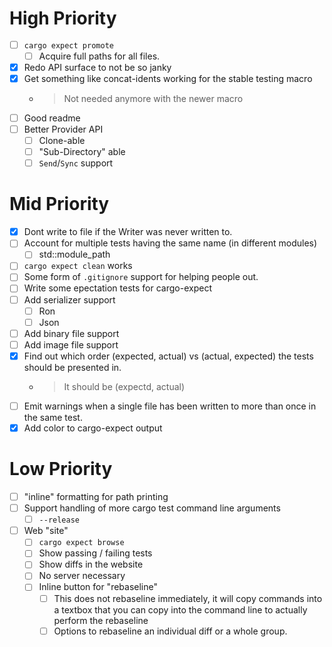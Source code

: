 
# High Priority
- [ ] `cargo expect promote` 
  - [ ] Acquire full paths for all files.
- [x] Redo API surface to not be so janky
- [x] Get something like concat-idents working for the stable testing macro
  - > Not needed anymore with the newer macro
- [ ] Good readme
- [ ] Better Provider API
  - [ ] Clone-able
  - [ ] "Sub-Directory" able
  - [ ] `Send`/`Sync` support

# Mid Priority
- [x] Dont write to file if the Writer was never written to.
- [ ] Account for multiple tests having the same name (in different modules)
  - [ ] std::module_path
- [ ] `cargo expect clean` works
- [ ] Some form of `.gitignore` support for helping people out.
- [ ] Write some epectation tests for cargo-expect
- [ ] Add serializer support
  - [ ] Ron
  - [ ] Json
- [ ] Add binary file support
- [ ] Add image file support
- [x] Find out which order (expected, actual) vs (actual, expected) the tests should be presented in.
  - > It should be (expectd, actual)
- [ ] Emit warnings when a single file has been written to more than once in the same test.
- [x] Add color to cargo-expect output

# Low Priority
- [ ] "inline" formatting for path printing
- [ ] Support handling of more cargo test command line arguments
  - [ ] `--release`
- [ ] Web "site"
  - [ ] `cargo expect browse`
  - [ ] Show passing / failing tests
  - [ ] Show diffs in the website
  - [ ] No server necessary
  - [ ] Inline button for "rebaseline"
    - [ ] This does not rebaseline immediately, it will copy commands into
      a textbox that you can copy into the command line to actually
      perform the rebaseline
    - [ ] Options to rebaseline an individual diff or a whole group.
